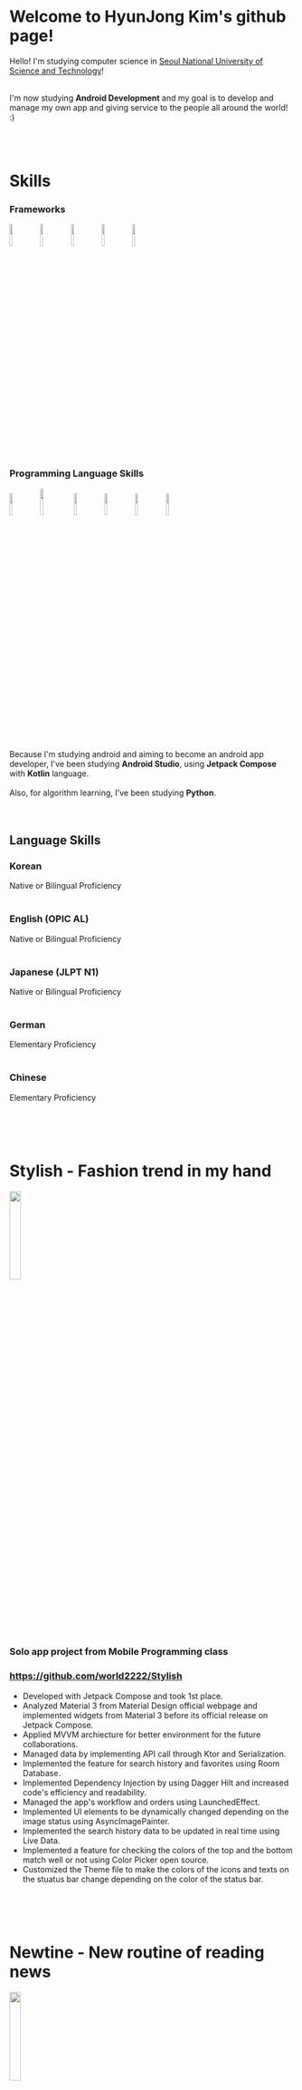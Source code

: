 # Welcome to HyunJong Kim's github page!
Hello! I'm studying computer science in [Seoul National University of Science and Technology](https://www.seoultech.ac.kr/index.jsp)!  
<br>

I'm now studying **Android Development** and my goal is to develop and manage my own app and giving service to the people all around the world! :)  

<br>
<br>

# Skills
### Frameworks
<img src = "https://github.com/world2222/world2222/assets/52661837/b6866fb6-d0fe-45b5-b5f7-a5cf7b57d191" width = 10%>
<img src = "https://github.com/world2222/world2222/assets/52661837/d0f646cc-1539-45f9-b479-f2efb3607ae4" width = 10%>
<img src = "https://github.com/world2222/world2222/assets/52661837/a5b20f05-bb9f-4ff5-85a4-051f73452519" width = 10%>
<img src = "https://github.com/world2222/world2222/assets/52661837/77d3821f-fe86-4d51-a8bd-732b8db83dc0" width = 10%>
<img src = "https://github.com/world2222/world2222/assets/52661837/e80dc3d7-7316-45ef-9d4e-8129532ab7cf" width = 10%>



<br>
<br>

### Programming Language Skills
<img src = "https://github.com/world2222/world2222/assets/52661837/7ef7cbdd-b698-4337-96a1-b57d888dcf32" width = 10%>
<img src = "https://github.com/world2222/world2222/assets/52661837/82991cb7-5d93-443b-82cf-04bea1c9c580" width = 11%>
<img src = "https://github.com/world2222/world2222/assets/52661837/f62d4755-c158-498c-9c41-f1521862b754" width = 10%>
<img src = "https://github.com/world2222/world2222/assets/52661837/ac908bdd-d4bc-41c4-8c94-449524ad3282" width = 10%>
<img src = "https://github.com/world2222/world2222/assets/52661837/c201bfe7-17f3-4ccc-a325-26fb37457e6a" width = 10%>
<img src = "https://github.com/world2222/world2222/assets/52661837/82e6e658-8a82-4f63-b91d-13dc28041b21" width = 10%>



<br>
<br>

Because I'm studying android and aiming to become an android app developer, I've been studying **Android Studio**, using **Jetpack Compose** with **Kotlin** language.  
<br>
Also, for algorithm learning, I've been studying **Python**.  
<br>
<br>

## Language Skills
### Korean
Native or Bilingual Proficiency  
<br>
### English (OPIC AL)
Native or Bilingual Proficiency  
<br>
### Japanese (JLPT N1)
Native or Bilingual Proficiency  
<br>
### German
Elementary Proficiency  
<br>
### Chinese
Elementary Proficiency  
<br>

<br>
<br>

# Stylish - Fashion trend in my hand
<img src = "https://github.com/world2222/world2222/assets/52661837/2dfa11f7-4d8c-41d4-a788-ab3d4dc4a304" width = 20%>

### Solo app project from Mobile Programming class
### https://github.com/world2222/Stylish  
- Developed with Jetpack Compose and took 1st place.
- Analyzed Material 3 from Material Design official webpage and implemented widgets from Material 3 before its official release on Jetpack Compose.
- Applied MVVM archiecture for better environment for the future collaborations.
- Managed data by implementing API call through Ktor and Serialization.
- Implemented the feature for search history and favorites using Room Database.
- Implemented Dependency Injection by using Dagger Hilt and increased code's efficiency and readability.
- Managed the app's workflow and orders using LaunchedEffect.
- Implemented UI elements to be dynamically changed depending on the image status using AsyncImagePainter.
- Implemented the search history data to be updated in real time using Live Data.
- Implemented a feature for checking the colors of the top and the bottom match well or not using Color Picker open source.
- Customized the Theme file to make the colors of the icons and texts on the stuatus bar change depending on the color of the status bar.

<br>
<br>
<br>

# Newtine - New routine of reading news
<img src = "https://github.com/world2222/world2222/assets/52661837/d261ac68-9b6b-444b-9f5e-3a2a5af3ba98" width = 20%>

### University MakeUs Challenge(UMC) collaborative app project
### https://github.com/New-Tine/New-Tine-Android-Compose1
- Chaired the UI development team.
- Participated in the process of efficiently configuring the database structure and API call method by communicating frequently with the back-end development team.
- Implemented the UI to be absolutely the same as the design draft by communicating frequently with the designer and requesting the needed image files using Figma.
- Accomplished to implement the Material 3 ScrollableTapRow having shorter tab width by analyzing the official codes and manipulating certain parts.
- Promoted the app to the visitors during the exhibition explaining what we want to convey and emphasize through this app.
- Explained about the Jetpack Compose and how it is used on the app through brief code reviews to the developers.
- Applied MVVM architecture for better collaboration environment.
- Implemented the connection between the app and the API developed by back-end developers using Ktor and Serialization.
- Implemented the overall Navigation logic and participated in the process of connecting the views to those of the other UI developers had implemented.
- Implemented UI elements to be dynamically changed depending on the image status using AsyncImagePainter.

<br>
<br>
<br>


# Thank you!
Thank you so much for visiting my github profile and feel free to contact me for projects!  
<br>
제 github 프로필을 방문해 주셔서 감사합니다! 프로젝트 협업 인원을 찾고 계신다면 언제든지 연락주세요!  
<br>
私のGithubプロフィールを訪問してくださって本当にありがとうございます！ プロジェクトを一緒に協業するデベロッパーが必要な場合、いつでもご連絡ください!  
<br>
Vielen Dank für Ihren Besuch auf meinem Github-Profil und zögern Sie nicht, mich für Projekte zu kontaktieren!  
<br>
感谢您访问我的github！ 如果您正在寻找项目合作人员,请随时联系我!
<br>
